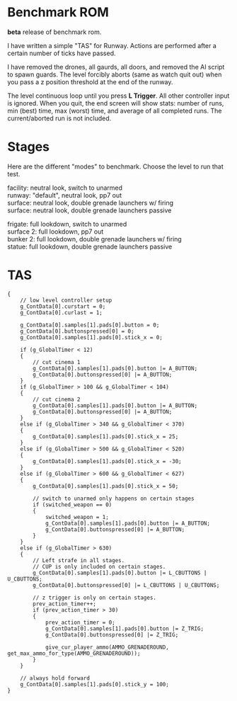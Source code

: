 # Benchmark ROM

**beta** release of benchmark rom.

I have written a simple "TAS" for Runway. Actions are performed after a certain number of ticks have passed.

I have removed the drones, all gaurds, all doors, and removed the AI script to spawn guards. The level forcibly aborts (same as watch quit out) when you pass a z position threshold at the end of the runway.

The level continuous loop until you press **L Trigger**. All other controller input is ignored. When you quit, the end screen will show stats: number of runs, min (best) time, max (worst) time, and average of all completed runs. The current/aborted run is not included.

# Stages

Here are the different "modes" to benchmark. Choose the level to run that test.

facility: neutral look, switch to unarmed  
runway: "default", neutral look, pp7 out  
surface: neutral look, double grenade launchers w/ firing  
surface: neutral look, double grenade launchers passive  

  
frigate: full lookdown, switch to unarmed  
surface 2: full lookdown, pp7 out  
bunker 2: full lookdown, double grenade launchers w/ firing  
statue: full lookdown, double grenade launchers passive  

# TAS

```
{
    // low level controller setup
    g_ContData[0].curstart = 0;
    g_ContData[0].curlast = 1;

    g_ContData[0].samples[1].pads[0].button = 0;
    g_ContData[0].buttonspressed[0] = 0;
    g_ContData[0].samples[1].pads[0].stick_x = 0;

    if (g_GlobalTimer < 12)
    {
        // cut cinema 1
        g_ContData[0].samples[1].pads[0].button |= A_BUTTON;
        g_ContData[0].buttonspressed[0] |= A_BUTTON;
    }
    if (g_GlobalTimer > 100 && g_GlobalTimer < 104)
    {
        // cut cinema 2
        g_ContData[0].samples[1].pads[0].button |= A_BUTTON;
        g_ContData[0].buttonspressed[0] |= A_BUTTON;
    }
    else if (g_GlobalTimer > 340 && g_GlobalTimer < 370)
    {
        g_ContData[0].samples[1].pads[0].stick_x = 25;
    }
    else if (g_GlobalTimer > 500 && g_GlobalTimer < 520)
    {
        g_ContData[0].samples[1].pads[0].stick_x = -30;
    }
    else if (g_GlobalTimer > 600 && g_GlobalTimer < 627)
    {
        g_ContData[0].samples[1].pads[0].stick_x = 50;

        // switch to unarmed only happens on certain stages
        if (switched_weapon == 0)
        {
            switched_weapon = 1;
            g_ContData[0].samples[1].pads[0].button |= A_BUTTON;
            g_ContData[0].buttonspressed[0] |= A_BUTTON;
        }
    }
    else if (g_GlobalTimer > 630)
    {
        // Left strafe in all stages.
        // CUP is only included on certain stages.
        g_ContData[0].samples[1].pads[0].button |= L_CBUTTONS | U_CBUTTONS;
        g_ContData[0].buttonspressed[0] |= L_CBUTTONS | U_CBUTTONS;

        // z trigger is only on certain stages.
        prev_action_timer++;
        if (prev_action_timer > 30)
        {
            prev_action_timer = 0;
            g_ContData[0].samples[1].pads[0].button |= Z_TRIG;
            g_ContData[0].buttonspressed[0] |= Z_TRIG;

            give_cur_player_ammo(AMMO_GRENADEROUND, get_max_ammo_for_type(AMMO_GRENADEROUND));
        }
    }

    // always hold forward
    g_ContData[0].samples[1].pads[0].stick_y = 100;
}
```